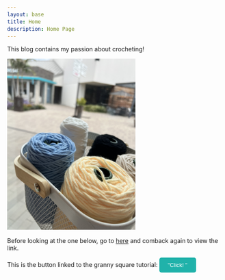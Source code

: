 ```yaml
---
layout: base
title: Home 
description: Home Page
---
```

This blog contains my passion about crocheting!

<img src="navigation/images/notebooks/IMG_3986.jpeg" alt="Description" style="width:300px; height:auto;">

Before looking at the one below, go to [here](navigation/crochet.md) and comback again to view the link.

This is the button linked to the granny square tutorial:
<a href="https://www.youtube.com/watch?v=euqnRKNJaXo">
    <button style="background-color:   #20B2AA; color: white; padding: 10px 20px; border: none; border-radius: 5px; cursor: pointer;">"Click! "</button>





